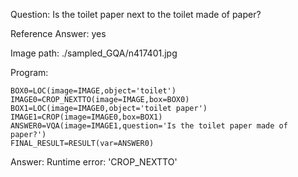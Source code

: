 Question: Is the toilet paper next to the toilet made of paper?

Reference Answer: yes

Image path: ./sampled_GQA/n417401.jpg

Program:

```
BOX0=LOC(image=IMAGE,object='toilet')
IMAGE0=CROP_NEXTTO(image=IMAGE,box=BOX0)
BOX1=LOC(image=IMAGE0,object='toilet paper')
IMAGE1=CROP(image=IMAGE0,box=BOX1)
ANSWER0=VQA(image=IMAGE1,question='Is the toilet paper made of paper?')
FINAL_RESULT=RESULT(var=ANSWER0)
```
Answer: Runtime error: 'CROP_NEXTTO'

